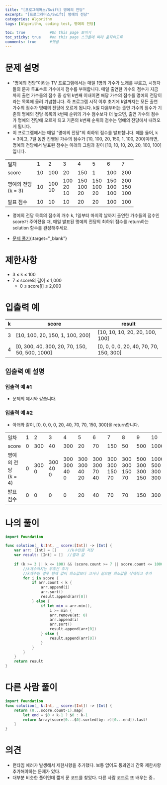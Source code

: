```yaml
---
title: "[프로그래머스/Swift] 명예의 전당"
excerpt: "[프로그래머스/Swift] 명예의 전당"
categories: Algorithm
tags: [Algorithm, coding test, 명예의 전당]

toc: true           #On this page 보이기 
toc_sticky: true    #on this page 스크롤에 따라 움직이도록 
comments: true      #댓글
---
```

# 문제 설명 
- "명예의 전당"이라는 TV 프로그램에서는 매일 1명의 가수가 노래를 부르고, 시청자들의 문자 투표수로 가수에게 점수를 부여합니다. 매일 출연한 가수의 점수가 지금까지 출연 가수들의 점수 중 상위 k번째 이내이면 해당 가수의 점수를 명예의 전당이라는 목록에 올려 기념합니다. 즉 프로그램 시작 이후 초기에 k일까지는 모든 출연 가수의 점수가 명예의 전당에 오르게 됩니다. k일 다음부터는 출연 가수의 점수가 기존의 명예의 전당 목록의 k번째 순위의 가수 점수보다 더 높으면, 출연 가수의 점수가 명예의 전당에 오르게 되고 기존의 k번째 순위의 점수는 명예의 전당에서 내려오게 됩니다.
- 이 프로그램에서는 매일 "명예의 전당"의 최하위 점수를 발표합니다. 예를 들어, k = 3이고, 7일 동안 진행된 가수의 점수가 [10, 100, 20, 150, 1, 100, 200]이라면, 명예의 전당에서 발표된 점수는 아래의 그림과 같이 [10, 10, 10, 20, 20, 100, 100]입니다.

<table>
    <tr>
        <td>일차</td>
        <td>1</td>
        <td>2</td>
        <td>3</td>
        <td>4</td>
        <td>5</td>
        <td>6</td>
        <td>7</td>
    </tr>
    <tr>
        <td>score</td>
        <td>10</td>
        <td>100</td>
        <td>20</td>
        <td>150</td>
        <td>1</td>
        <td>100</td>
        <td>200</td>
    </tr>
    <tr>
        <td>명예의 전당<br>(k = 3)</td>
        <td>10</td>
        <td>100<br>10</td>
        <td>100<br>20<br>10</td>
        <td>150<br>100<br>20</td>
        <td>150<br>100<br>20</td>
        <td>150<br>100<br>100</td>
        <td>200<br>150<br>100</td>
    </tr>
    <tr>
        <td>발표 점수</td>
        <td>10</td>
        <td>10</td>
        <td>10</td>
        <td>20</td>
        <td>20</td>
        <td>100</td>
        <td>100</td>
    </tr>
</table>

- 명예의 전당 목록의 점수의 개수 k, 1일부터 마지막 날까지 출연한 가수들의 점수인 score가 주어졌을 때, 매일 발표된 명예의 전당의 최하위 점수를 return하는 solution 함수를 완성해주세요.

- [문제 풀기](https://school.programmers.co.kr/learn/courses/30/lessons/138477){:target="_blank"} 

# 제한사항
- 3 ≤ k ≤ 100
- 7 ≤ score의 길이 ≤ 1,000
    - 0 ≤ score[i] ≤ 2,000

# 입출력 예

|k|score|result|
|---|---|---|
|3|[10, 100, 20, 150, 1, 100, 200]|[10, 10, 10, 20, 20, 100, 100]|
|4|[0, 300, 40, 300, 20, 70, 150, 50, 500, 1000]|[0, 0, 0, 0, 20, 40, 70, 70, 150, 300]|

## 입출력 예 설명
### 입출력 예 #1
- 문제의 예시와 같습니다.

### 입출력 예 #2
- 아래와 같이, [0, 0, 0, 0, 20, 40, 70, 70, 150, 300]을 return합니다.
<table>
    <tr>
        <td>일차</td>
        <td>1</td>
        <td>2</td>
        <td>3</td>
        <td>4</td>
        <td>5</td>
        <td>6</td>
        <td>7</td>
        <td>8</td>
        <td>9</td>
        <td>10</td>
    </tr>
    <tr>
        <td>score</td>
        <td>0</td>
        <td>300</td>
        <td>40</td>
        <td>300</td>
        <td>20</td>
        <td>70</td>
        <td>150</td>
        <td>50</td>
        <td>500</td>
        <td>1000</td>
    </tr>
    <tr>
        <td>명예의 전당<br>(k = 4)</td>
        <td>0</td>
        <td>300<br>0</td>
        <td>300<br>40<br>0</td>
        <td>300<br>300<br>40<br>0</td>
        <td>300<br>300<br>40<br>20</td>
        <td>300<br>300<br>70<br>40</td>
        <td>300<br>300<br>150<br>70</td>
        <td>300<br>300<br>150<br>70</td>
        <td>500<br>300<br>300<br>150</td>
        <td>1000<br>500<br>300<br>300</td>
    </tr>
    <tr>
        <td>발표 점수</td>
        <td>0</td>
        <td>0</td>
        <td>0</td>
        <td>0</td>
        <td>20</td>
        <td>40</td>
        <td>70</td>
        <td>70</td>
        <td>150</td>
        <td>300</td>
    </tr>
</table>

# 나의 풀이 
```swift 
import Foundation

func solution(_ k:Int, _ score:[Int]) -> [Int] {
    var arr: [Int] = []     //k수만큼 저장
    var result: [Int] = []  //결과 값
    
    if (k >= 3 || k <= 100) && (score.count >= 7 || score.count <= 1000) { 
        //k개수까지는 무조건 추가
        //k개수인 경우 현재 값이 최소값보다 크거나 같으면 최소값을 삭제하고 추가
        for i in score {
            if arr.count < k {
                arr.append(i)
                arr.sort()
                result.append(arr[0])
            } else {
                if let min = arr.min(),
                    i >= min {
                    arr.remove(at: 0)
                    arr.append(i)
                    arr.sort()
                    result.append(arr[0])
                } else {
                    result.append(arr[0])
                }
            }
        }
    }
    return result
}
``` 

# 다른 사람 풀이 
```swift 
import Foundation
func solution(_ k:Int, _ score:[Int]) -> [Int] {
    return (0...score.count-1).map{
        let end = $0 < k-1 ? $0 : k-1
        return Array(score[0...$0].sorted(by: >)[0...end]).last!
    }
}
``` 

# 의견 
- 런타임 에러가 발생해서 제한사항을 추가했다. 보통 없어도 통과인데 간혹 제한사항 추가해야하는 문제가 있다. 
- 대부분 비슷한 풀이인데 짧게 푼 코드를 찾았다. 다른 사람 코드로 또 배우는 중.. 